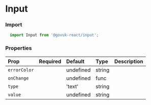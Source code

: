 Input
=====

### Import
```js
  import Input from '@govuk-react/input';
```
<!-- STORY -->



### Properties
Prop | Required | Default | Type | Description
:--- | :------- | :------ | :--- | :----------
 `errorColor` |  | undefined | string | 
 `onChange` |  | undefined | func | 
 `type` |  | 'text' | string | 
 `value` |  | undefined | string | 


